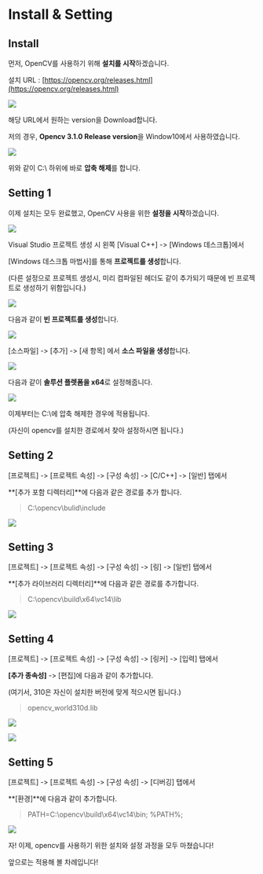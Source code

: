 # Install & Setting

## Install

먼저, OpenCV를 사용하기 위해 **설치를 시작**하겠습니다.

설치 URL : [https://opencv.org/releases.html](https://opencv.org/releases.html)



![](.gitbook/assets/image.png)

해당 URL에서 원하는 version을 Download합니다.

저의 경우, **Opencv 3.1.0 Release version**을 Window10에서 사용하였습니다.

![](.gitbook/assets/image%20%2814%29.png)

위와 같이 C:\ 하위에 바로 **압축 해제**를 합니다.

## Setting 1

이제 설치는 모두 완료했고, OpenCV 사용을 위한 **설정을 시작**하겠습니다.

![](.gitbook/assets/image%20%2816%29.png)

Visual Studio 프로젝트 생성 시 왼쪽 \[Visual C++\] -&gt; \[Windows 데스크톱\]에서 

\[Windows 데스크톱 마법사\]를 통해 **프로젝트를 생성**합니다. 

\(다른 설정으로 프로젝트 생성시, 미리 컴파일된 헤더도 같이 추가되기 때문에 빈 프로젝트로 생성하기 위함입니다.\)

![](.gitbook/assets/image%20%2818%29.png)

다음과 같이 **빈 프로젝트를 생성**합니다.

![](.gitbook/assets/image%20%288%29.png)

\[소스파일\] -&gt; \[추가\] -&gt; \[새 항목\] 에서 **소스 파일을 생성**합니다. 

![](.gitbook/assets/image%20%2821%29.png)

다음과 같이 **솔루션 플렛폼을 x64**로 설정해줍니다.

![](.gitbook/assets/image%20%287%29.png)

이제부터는 C:\에 압축 해제한 경우에 적용됩니다.

\(자신이 opencv를 설치한 경로에서 찾아 설정하시면 됩니다.\)

## Setting 2

\[프로젝트\] -&gt; \[프로젝트 속성\] -&gt; \[구성 속성\] -&gt; \[C/C++\] -&gt; \[일반\] 탭에서

**\[추가 포함 디렉터리\]**에 다음과 같은 경로를 추가 합니다.

> C:\opencv\bulid\include

![](.gitbook/assets/image%20%2828%29.png)

## Setting 3

\[프로젝트\] -&gt; \[프로젝트 속성\] -&gt; \[구성 속성\] -&gt; \[링\] -&gt; \[일반\] 탭에서

**\[추가 라이브러리 디렉터리\]**에 다음과 같은 경로를 추가합니다.

> C:\opencv\build\x64\vc14\lib

![](.gitbook/assets/image%20%2815%29.png)

## Setting 4

\[프로젝트\] -&gt; \[프로젝트 속성\] -&gt; \[구성 속성\] -&gt; \[링커\] -&gt; \[입력\] 탭에서

**\[추가 종속성\]** -&gt; \[편집\]에 다음과 같이 추가합니다.

\(여기서, 310은 자신이 설치한 버전에 맞게 적으시면 됩니다.\)

> opencv\_world310d.lib

![](.gitbook/assets/image%20%2810%29.png)

![](.gitbook/assets/image%20%2820%29.png)

## Setting 5

\[프로젝트\] -&gt; \[프로젝트 속성\] -&gt; \[구성 속성\] -&gt; \[디버깅\] 탭에서

**\[환경\]**에 다음과 같이 추가합니다.

> PATH=C:\opencv\build\x64\vc14\bin; %PATH%;

![](.gitbook/assets/image%20%2824%29.png)



자! 이제, opencv를 사용하기 위한 설치와 설정 과정을 모두 마쳤습니다!

앞으로는 적용해 볼 차례입니다!


